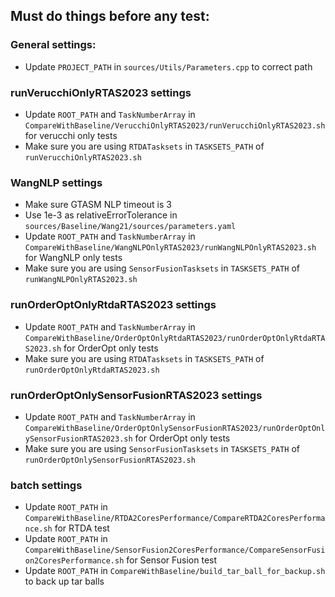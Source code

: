 ## Must do things before any test:
### General settings:
* Update `PROJECT_PATH` in `sources/Utils/Parameters.cpp` to correct path


### runVerucchiOnlyRTAS2023 settings
* Update `ROOT_PATH` and `TaskNumberArray` in `CompareWithBaseline/VerucchiOnlyRTAS2023/runVerucchiOnlyRTAS2023.sh` for verucchi only tests
* Make sure you are using `RTDATasksets` in `TASKSETS_PATH` of `runVerucchiOnlyRTAS2023.sh`


### WangNLP settings
* Make sure GTASM NLP timeout is 3
* Use 1e-3 as relativeErrorTolerance in `sources/Baseline/Wang21/sources/parameters.yaml`
* Update `ROOT_PATH` and `TaskNumberArray` in `CompareWithBaseline/WangNLPOnlyRTAS2023/runWangNLPOnlyRTAS2023.sh` for WangNLP only tests
* Make sure you are using `SensorFusionTasksets` in `TASKSETS_PATH` of `runWangNLPOnlyRTAS2023.sh`


### runOrderOptOnlyRtdaRTAS2023 settings
* Update `ROOT_PATH` and `TaskNumberArray` in `CompareWithBaseline/OrderOptOnlyRtdaRTAS2023/runOrderOptOnlyRtdaRTAS2023.sh` for OrderOpt only tests
* Make sure you are using `RTDATasksets` in `TASKSETS_PATH` of `runOrderOptOnlyRtdaRTAS2023.sh`


### runOrderOptOnlySensorFusionRTAS2023 settings
* Update `ROOT_PATH` and `TaskNumberArray` in `CompareWithBaseline/OrderOptOnlySensorFusionRTAS2023/runOrderOptOnlySensorFusionRTAS2023.sh` for OrderOpt only tests
* Make sure you are using `SensorFusionTasksets` in `TASKSETS_PATH` of `runOrderOptOnlySensorFusionRTAS2023.sh`


### batch settings
* Update `ROOT_PATH` in `CompareWithBaseline/RTDA2CoresPerformance/CompareRTDA2CoresPerformance.sh` for RTDA test
* Update `ROOT_PATH` in `CompareWithBaseline/SensorFusion2CoresPerformance/CompareSensorFusion2CoresPerformance.sh` for Sensor Fusion test
* Update `ROOT_PATH` in `CompareWithBaseline/build_tar_ball_for_backup.sh` to back up tar balls